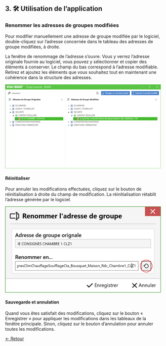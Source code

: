 ﻿## 3. 🛠 Utilisation de l’application
### Renommer les adresses de groupes modifiées
Pour modifier manuellement une adresse de groupe modifiée par le logiciel, double-cliquez sur l’adresse concernée dans le tableau des adresses de groupe modifiées, à droite.

La fenêtre de renommage de l’adresse s’ouvre. Vous y verrez l’adresse originale fournie au logiciel, vous pouvez y sélectionner et copier des éléments à conserver. Le champ du bas correspond à l’adresse modifiable. Retirez et ajoutez les éléments que vous souhaitez tout en maintenant une cohérence dans la structure des adresses.
 
 ![Rename](pictures/Rename.gif) 

#### Réinitialiser
Pour annuler les modifications effectuées, cliquez sur le bouton de réinitialisation à droite du champ de modification. La réinitialisation rétablit l’adresse générée par le logiciel.

 ![Reinit](pictures/Rename.PNG) 

#### Sauvegarde et annulation
Quand vous êtes satisfait des modifications, cliquez sur le bouton « Enregistrer » pour appliquer les modifications dans les tableaux de la fenêtre principale. Sinon, cliquez sur le bouton d’annulation pour annuler toutes les modifications.

[← Retour](../README-EN.md)